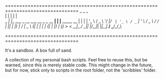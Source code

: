================================================================================
       _                                   _ _               
      | |                                 | | |              
 _   _| |__   ___ _ __ ___  __ _ _ __   __| | |__   _____  __
| | | | '_ \ / _ \ '__/ __|/ _` | '_ \ / _` | '_ \ / _ \ \/ /
| |_| | |_) |  __/ |  \__ \ (_| | | | | (_| | |_) | (_) >  < 
 \__,_|_.__/ \___|_|  |___/\__,_|_| |_|\__,_|_.__/ \___/_/\_\

================================================================================
 
It's a sandbox. A box full of sand. 

A collection of my personal bash scripts. Feel free to reuse this, but be 
warned, since this is merely stable code. This might change in the future,
but for now, stick only to scripts in the root folder, not the 'scribbles' 
folder.
